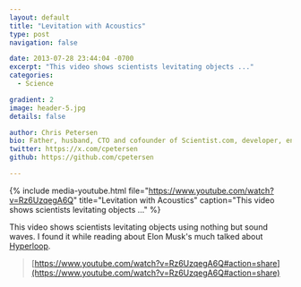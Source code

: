 ```yaml
---
layout: default
title: "Levitation with Acoustics"
type: post
navigation: false

date: 2013-07-28 23:44:04 -0700
excerpt: "This video shows scientists levitating objects ..."
categories:
  - Science

gradient: 2
image: header-5.jpg
details: false

author: Chris Petersen
bio: Father, husband, CTO and cofounder of Scientist.com, developer, entrepreneur and technologist.
twitter: https://x.com/cpetersen
github: https://github.com/cpetersen

---
```


{% include media-youtube.html file="https://www.youtube.com/watch?v=Rz6UzqegA6Q" title="Levitation with Acoustics" caption="This video shows scientists levitating objects ..." %}

This video shows scientists levitating objects using nothing but sound waves. I found it while reading about Elon Musk's much talked about  [Hyperloop](http://conscienceofanentrepreneur.blogspot.com/2013/07/hyperloop-lets-you-travel-on-resonant.html).

 >   [https://www.youtube.com/watch?v=Rz6UzqegA6Q#action=share](https://www.youtube.com/watch?v=Rz6UzqegA6Q#action=share)  


